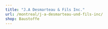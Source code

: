 ```yaml
---
title: "J.A Desmarteau & Fils Inc."
url: /montreal/j-a-desmarteau-und-fils-inc/
shop: Baustoffe
---
```

